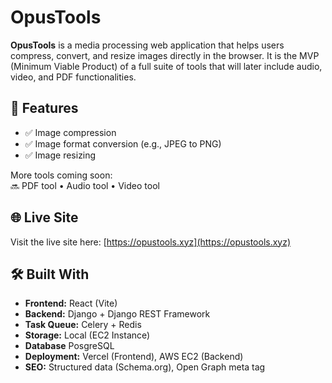 
# OpusTools

**OpusTools** is a media processing web application that helps users compress, convert, and resize images directly in the browser. It is the MVP (Minimum Viable Product) of a full suite of tools that will later include audio, video, and PDF functionalities.

## 🚀 Features

- ✅ Image compression
- ✅ Image format conversion (e.g., JPEG to PNG)
- ✅ Image resizing

More tools coming soon:  
🔜 PDF tool • Audio tool • Video tool

## 🌐 Live Site

Visit the live site here: [https://opustools.xyz](https://opustools.xyz)

## 🛠️ Built With

- **Frontend:** React (Vite)
- **Backend:** Django + Django REST Framework
- **Task Queue:** Celery + Redis
- **Storage:** Local (EC2 Instance)
- **Database** PosgreSQL
- **Deployment:** Vercel (Frontend), AWS EC2 (Backend)
- **SEO:** Structured data (Schema.org), Open Graph meta tag